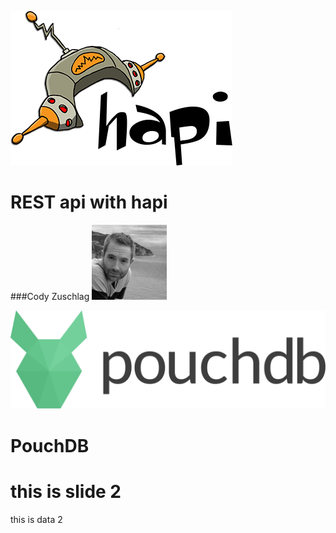 ![hapi logo](images/hapi.png)

# REST api with hapi

###Cody Zuschlag
![cody](images/cody1_bw_100px.jpg)


![pouchdb logo](images/pouchdb-logo.svg)

# PouchDB




# this is slide 2

this is data 2
